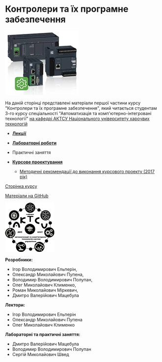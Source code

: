 # Контролери та їх програмне забезпечення

![](media/m221.jpg)

На даній сторінці представлені матеріали першої частини курсу "Контролери та їх програмне забезпечення", який читається студентам 3-го курсу спеціальності "Автоматизація та комп'ютерно-інтегровані технології" [на кафедрі АКТСУ Національного університету харочвих технологій](http://www.iasu-nuft.pp.ua/) 

- [**Лекції**](Лекції)
- [**Лабораторні роботи**](Лаборат)
- Практичні заняття

- [**Курсове проектування**](Курсовий)
  - [Методичні рекомендації до виконання курсового проекту (2017 рік)](Курсовий/Метод2017/README.md)

[Сторінка курсу](https://romamirkevich.github.io/PLCBeginner/)

[Матеріали на GitHub](https://github.com/romamirkevich/PLCBeginner)

![](media/1.png)

**Розробники:**

- Ігор Володимирович Ельперін, 
- Олександр Миколайович Пупена, 
- Володимир Володимирович Полупан, 
- Олег Миколайович Клименко, 
- Роман Миколайович Міркевич, 
- Дмитро Валерійович Мацебула

**Лектори:** 

- Ігор Володимирович Ельперін
- Олександр Миколайович Пупена
- Олег Миколайович Клименко

**Лабораторні та практичні заняття:**

- Дмитро Валерійович Мацебула
- Володимир Володимирович Полупан
- Сергій Миколайович Швед